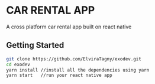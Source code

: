 # CAR RENTAL APP

A cross platform car rental app built on react native

## Getting Started
```bash
git clone https://github.com/ElviraTagny/exodev.git
cd exodev
yarn install //install all the dependencies using yarn
yarn start   //run your react native app
```
